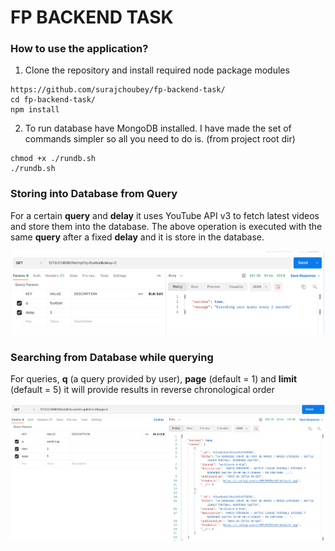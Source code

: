 # FP BACKEND TASK

### How to use the application?

1. Clone the repository and install required node package modules

```
https://github.com/surajchoubey/fp-backend-task/
cd fp-backend-task/
npm install
```

2. To run database have MongoDB installed. I have made the set of commands simpler so all you need to do is. (from project root dir)

```
chmod +x ./rundb.sh
./rundb.sh
```

### Storing into Database from Query

For a certain **query** and **delay** it uses YouTube API v3 to fetch latest videos and store them into the database.
The above operation is executed with the same **query** after a fixed **delay** and it is store in the database.

![fetchyt](images/1.png)

### Searching from Database while querying

For queries, **q** (a query provided by user), **page** (default = 1) and **limit** (default = 5) it will provide results in reverse chronological order

![fetchdb](images/2.png)

